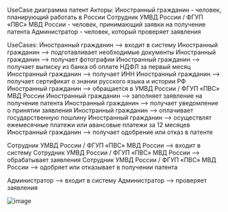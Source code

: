 UseCase диаграмма патент
Акторы:
Иностранный гражданин - человек, планирующий работать в России
Сотрудник УМВД России / ФГУП «ПВС» МВД России - человек, принимающий заявки на получение патента
Администратор - человек, который проверяет заявления

UseCases:
Иностранный гражданин --> входит в систему
Иностранный гражданин --> подготавливает необходимые документы
Иностранный гражданин --> получает фотографии
Иностранный гражданин --> получает выписку из банка об оплате НДФЛ за первый месяц
Иностранный гражданин --> получает ИНН
Иностранный гражданин --> получает сертификат о знании русского языка и истории РФ
Иностранный гражданин --> обращается в УМВД России / ФГУП «ПВС» МВД России
Иностранный гражданин --> заполняет заявление на получение патента
Иностранный гражданин --> получает уведомление о принятии заявления
Иностранный гражданин --> оплачивает государственную пошлину
Иностранный гражданин --> осуществлят ежемесячные платежи или авансовые платежи за 12 месяцев
Иностранный гражданин --> получает одобрение или отказ в патенте

Сотрудник УМВД России / ФГУП «ПВС» МВД России --> входит в систему
Сотрудник УМВД России / ФГУП «ПВС» МВД России --> обрабатывает заявления
Сотрудник УМВД России / ФГУП «ПВС» МВД России --> одобряет или отказывает в получении патента

Администратор --> входит в систему
Администратор --> проверяет заявления

![image](https://github.com/user-attachments/assets/45933584-902f-4d85-b02d-98b5a2d99bd9)




